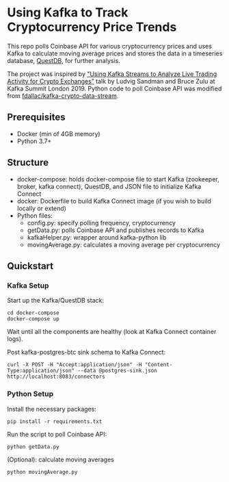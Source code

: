 # Using Kafka to Track Cryptocurrency Price Trends

This repo polls Coinbase API for various cryptocurrency prices and uses Kafka to calculate moving average prices and stores the data in a timeseries database, [QuestDB](https://questdb.io/), for further analysis.

The project was inspired by ["Using Kafka Streams to Analyze Live Trading Activity for Crypto Exchanges"](https://www.confluent.io/kafka-summit-lon19/using-kafka-streams-analyze-trading-crypto-exchanges/) talk by Ludvig Sandman and Bruce Zulu at Kafka Summit London 2019. Python code to poll Coinbase API was modified from [fdallac/kafka-crypto-data-stream](https://github.com/fdallac/kafka-crypto-data-stream).

## Prerequisites

- Docker (min of 4GB memory)
- Python 3.7+

## Structure

- docker-compose: holds docker-compose file to start Kafka (zookeeper, broker, kafka connect), QuestDB, and JSON file to initialize Kafka Connect
- docker: Dockerfile to build Kafka Connect image (if you wish to build locally or extend)
- Python files:
  - config.py: specify polling frequency, cryptocurrency
  - getData.py: polls Coinbase API and publishes records to Kafka
  - kafkaHelper.py: wrapper around kafka-python lib
  - movingAverage.py: calculates a moving average per cryptocurrency

## Quickstart

### Kafka Setup

Start up the Kafka/QuestDB stack:

```
cd docker-compose
docker-compose up
```

Wait until all the components are healthy (look at Kafka Connect container logs).

Post kafka-postgres-btc sink schema to Kafka Connect:

```
curl -X POST -H "Accept:application/json" -H "Content-Type:application/json" --data @postgres-sink.json http://localhost:8083/connectors
```

### Python Setup

Install the necessary packages:

```
pip install -r requirements.txt
```

Run the script to poll Coinbase API:

```
python getData.py
```

(Optional): calculate moving averages

```
python movingAverage.py
```
